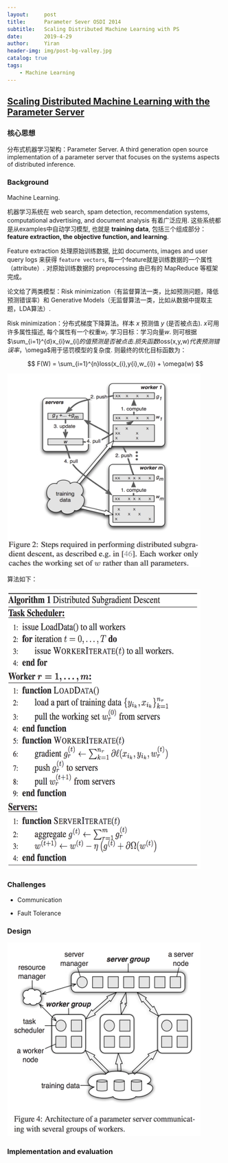```yaml
---
layout:     post
title:      Parameter Sever OSDI 2014
subtitle:   Scaling Distributed Machine Learning with PS
date:       2019-4-29
author:     Yiran
header-img: img/post-bg-valley.jpg
catalog: true
tags:
    - Machine Learning
---
```


## [Scaling Distributed Machine Learning with the Parameter Server](https://www.usenix.org/system/files/conference/osdi14/osdi14-paper-li_mu.pdf)
### 核心思想 

分布式机器学习架构：Parameter Server. A third generation open source implementation of a parameter server that focuses on the systems aspects of distributed inference.

### Background 
Machine Learning.

机器学习系统在 web search, spam detection, recommendation systems, computational advertising, and document analysis 有着广泛应用. 这些系统都是从examples中自动学习模型, 也就是 **training data**, 包括三个组成部分：**feature extraction, the objective function, and learning**. 

Feature extraction 处理原始训练数据, 比如 documents, images and user query logs 来获得 ```feature vectors```, 每一个feature就是训练数据的一个属性 （attribute）. 对原始训练数据的 preprocessing 由已有的 MapReduce 等框架完成。

论文给了两类模型：Risk minimization（有监督算法一类，比如预测问题，降低预测错误率）和 Generative Models（无监督算法一类，比如从数据中提取主题，LDA算法）.

Risk minimization：分布式梯度下降算法。样本 $x$ 预测值 $y$ (是否被点击). $x$可用许多属性描述, 每个属性有一个权重$w_{i}$. 学习目标：学习向量$w$. 则可根据$\sum_{i=1}^{d}x_{i}w_{i]$的值预测是否被点击. 损失函数$loss(x,y,w)$代表预测错误率，$\omega$用于惩罚模型的复杂度. 则最终的优化目标函数为：

$$
F(W) = \sum_{i=1}^{n}loss(x_{i},y{i},w_{i}) + \omega(w)
$$

<img width="450" height="450" src="/img/post-PS-1.png"/>

算法如下：

<img width="450" height="650" src="/img/post-PS-2.png"/>



### Challenges

- Communication

- Fault Tolerance



### Design

<img width="450" height="450" src="/img/post-PS-3.png"/>


### Implementation and evaluation





